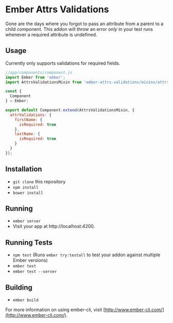 # Ember Attrs Validations

Gone are the days where you forgot to pass an attribute from a parent to a child component.
This addon will throw an error *only* in your test runs whenever a required attribute is undefined.

## Usage

Currently only supports validations for required fields.

```js
//app/components/component.js
import Ember from 'ember';
import AttrsValidationsMixin from 'ember-attrs-validations/mixins/attrs-validations';

const {
  Component
} = Ember;

export default Component.extend(AttrsValidationsMixin, {
  attrValidations: {
    firstName: {
      isRequired: true
    },
    lastName: {
      isRequired: true
    }
  }
});
```

## Installation

* `git clone` this repository
* `npm install`
* `bower install`

## Running

* `ember server`
* Visit your app at http://localhost:4200.

## Running Tests

* `npm test` (Runs `ember try:testall` to test your addon against multiple Ember versions)
* `ember test`
* `ember test --server`

## Building

* `ember build`

For more information on using ember-cli, visit [http://www.ember-cli.com/](http://www.ember-cli.com/).
